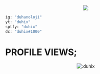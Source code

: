 <div align="center">
    <a href="https://discord.com/users/570621506506194964" title="Discord Account"><img src="https://lanyard-profile-readme.vercel.app/api/570621506506194964"></a>
</div>

```python
ig: "duhanoloji"
yt: "duhix"
sptfy: "duhix"
dc: "duhix#1000"
```
<h1>PROFILE VIEWS;</h1>
<p align="center"><img src="https://count.getloli.com/get/@:duhix" alt=":duhix" /></p>
